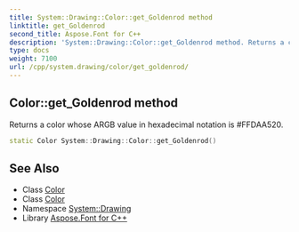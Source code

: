 ```yaml
---
title: System::Drawing::Color::get_Goldenrod method
linktitle: get_Goldenrod
second_title: Aspose.Font for C++
description: 'System::Drawing::Color::get_Goldenrod method. Returns a color whose ARGB value in hexadecimal notation is #FFDAA520 in C++.'
type: docs
weight: 7100
url: /cpp/system.drawing/color/get_goldenrod/
---
```

## Color::get_Goldenrod method


Returns a color whose ARGB value in hexadecimal notation is #FFDAA520.

```cpp
static Color System::Drawing::Color::get_Goldenrod()
```

## See Also

* Class [Color](../)
* Class [Color](../)
* Namespace [System::Drawing](../../)
* Library [Aspose.Font for C++](../../../)
